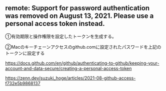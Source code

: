 ## remote: Support for password authentication was removed on August 13, 2021. Please use a personal access token instead.

①有効期限と操作権限を設定したトークンを生成する。

②Macのキーチェーンアクセスのgithub.comに設定されたパスワードを上記のトークンに設定する

https://docs.github.com/en/github/authenticating-to-github/keeping-your-account-and-data-secure/creating-a-personal-access-token

https://zenn.dev/suzuki_hoge/articles/2021-08-github-access-f732e5b9868137
